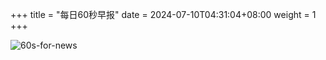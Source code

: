 +++
title = "每日60秒早报"
date = 2024-07-10T04:31:04+08:00
weight = 1
+++

![60s-for-news](/img/zaobao/zaobao.png "由 ALAPI 提供支持")
